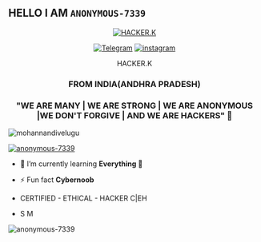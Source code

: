 ## HELLO I AM ```ANONYMOUS-7339```

<p align="center"><a href="https://github.com/anonymous-7339><img src="https://github.com/anonymous-739/anonymous-7339/blob/main/IMG/Hack-This-SIte-Basic-9-ngr-5QXatUvRfM.gif"=alt"bt">


<p align="center"><a href="https://github.com/anonymous-73339"><img title="HACKER.K" src="https://github-readme-stats.vercel.app/api?username=anonymous-7339&show_icons=true&include_all_commits=true&theme=chartreuse-dark&cache_seconds=3200"></a>
</p>


<p align="center">
<a href="https://t.me/kri shna"><img title="Telegram" src="https://img.shields.io/badge/Telegram-black?style=for-the-badge&logo=Telegram"></a>
<a href="https://www.instagram.com/krishna_7339"><img title="instagram" src="https://img.shields.io/badge/instagram-red?style=for-the-badge&logo=instagram"></a>

<p align="center"> HACKER.K
  <h3 align="center">FROM INDIA(ANDHRA PRADESH)</h3>
<h3 align="center">"WE ARE MANY | WE ARE STRONG | WE ARE ANONYMOUS |WE DON'T FORGIVE | AND WE ARE HACKERS" 👿</h3>

<p align="left"> <img src="https://komarev.com/ghpvc/?username=mohannandivelugu&label=Profile%20views&color=0e75b6&style=flat" alt="mohannandivelugu" /> </p>

<p align="left"> <a href="https://github.com/ryo-ma/github-profile-trophy"><img src="https://github-profile-trophy.vercel.app/?username=anonymous-7339" alt="anonymous-7339" /></a> </p>

- 🌱 I’m currently learning **Everything 🤣**

- ⚡ Fun fact **Cybernoob**

-    CERTIFIED - ETHICAL - HACKER  C|EH
    
-    S M
  
                 



<p><img align="center" src="https://github-readme-streak-stats.herokuapp.com/?user=anonymous-7339&" alt="anonymous-7339" /></p>


